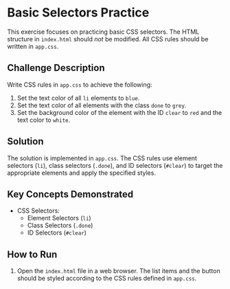 # Basic Selectors Practice

This exercise focuses on practicing basic CSS selectors. The HTML structure in `index.html` should *not* be modified.  All CSS rules should be written in `app.css`.

## Challenge Description

Write CSS rules in `app.css` to achieve the following:

1.  Set the text color of all `li` elements to `blue`.
2.  Set the text color of all elements with the class `done` to `grey`.
3.  Set the background color of the element with the ID `clear` to `red` and the text color to `white`.

## Solution

The solution is implemented in `app.css`. The CSS rules use element selectors (`li`), class selectors (`.done`), and ID selectors (`#clear`) to target the appropriate elements and apply the specified styles.

## Key Concepts Demonstrated

*   CSS Selectors:
    *   Element Selectors (`li`)
    *   Class Selectors (`.done`)
    *   ID Selectors (`#clear`)

## How to Run

1.  Open the `index.html` file in a web browser. The list items and the button should be styled according to the CSS rules defined in `app.css`.